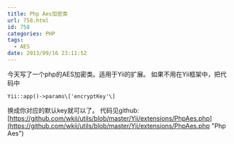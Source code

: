 ```yaml
---
title: Php Aes加密类
url: 758.html
id: 758
categories: PHP
tags:
  - AES
date: 2013/09/16 23:11:52
---
```


今天写了一个php的AES加密类。适用于Yii的扩展。 如果不用在Yii框架中，把代码中
```
Yii::app()->params\['encryptKey'\]
```
 换成你对应的默认key就可以了。 
 代码见github: [https://github.com/wkii/utils/blob/master/Yii/extensions/PhpAes.php](https://github.com/wkii/utils/blob/master/Yii/extensions/PhpAes.php "Php Aes")